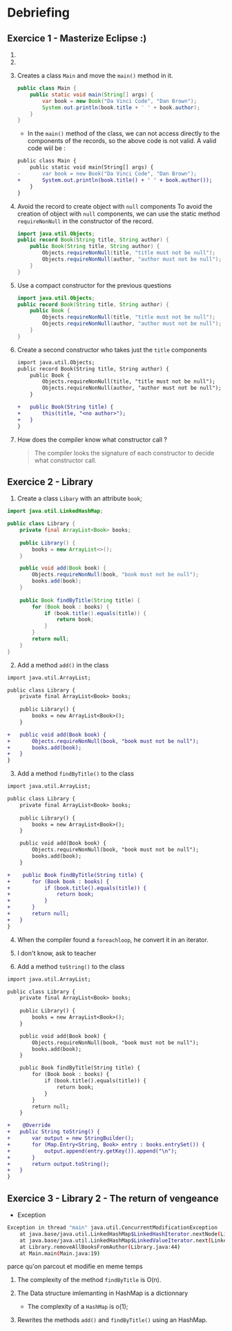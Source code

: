 # Debriefing

## Exercice 1 - Masterize Eclipse :)
1. 

2. 

3. Creates a class `Main` and move the `main()` method in it.
    ```java
    public class Main {
        public static void main(String[] args) {
            var book = new Book("Da Vinci Code", "Dan Brown");
            System.out.println(book.title + ' ' + book.author);
        }
    }
    ```
    - In the `main()` method of the class, we can not access directly to the components of the records, so the above code is not valid. A valid code wiil be :
    ```diff
    public class Main {
        public static void main(String[] args) {
    -       var book = new Book("Da Vinci Code", "Dan Brown");
    +       System.out.println(book.title() + ' ' + book.author());
        }
    }
    ```

4. Avoid the record to create object with `null` components
    To avoid the creation of object with `null` components, we can use the static method `requireNonNull` in the constructor of the record.
    ```java
    import java.util.Objects;
    public record Book(String title, String author) {
        public Book(String title, String author) {
            Objects.requireNonNull(title, "title must not be null");
            Objects.requireNonNull(author, "author must not be null");
        }
    }
    ```

5. Use a compact constructor for the previous questions
    ```java
    import java.util.Objects;
    public record Book(String title, String author) {
        public Book {
            Objects.requireNonNull(title, "title must not be null");
            Objects.requireNonNull(author, "author must not be null");
        }
    }
    ```

6. Create a second constructor who takes just the `title` components
    ```diff
    import java.util.Objects;
    public record Book(String title, String author) {
        public Book {
            Objects.requireNonNull(title, "title must not be null");
            Objects.requireNonNull(author, "author must not be null");
        }

    +   public Book(String title) {
    +       this(title, "<no author>");
    +   }
    }
    ```

7. How does the compiler know what constructor call ?
    > The compiler looks the signature of each constructor to decide what constructor call.


## Exercice 2 - Library
1. Create a class `Libary` with an attribute `book`;
```java
import java.util.LinkedHashMap;

public class Library {
	private final ArrayList<Book> books;
	
	public Library() {
		books = new ArrayList<>();
	}

	public void add(Book book) {
		Objects.requireNonNull(book, "book must not be null");
		books.add(book);
	}
	
	public Book findByTitle(String title) {
		for (Book book : books) {
			if (book.title().equals(title)) {
				return book;
			}
		}
		return null;
	}
}
```

2. Add a method `add()` in the class
```diff
import java.util.ArrayList;

public class Library {
	private final ArrayList<Book> books;
	
	public Library() {
		books = new ArrayList<Book>();
	}

+	public void add(Book book) {
+		Objects.requireNonNull(book, "book must not be null");
+		books.add(book);
+	}
}
```
    
3. Add a method `findByTitle()` to the class
```diff
import java.util.ArrayList;

public class Library {
	private final ArrayList<Book> books;
	
	public Library() {
		books = new ArrayList<Book>();
	}

	public void add(Book book) {
		Objects.requireNonNull(book, "book must not be null");
		books.add(book);
	}

+    public Book findByTitle(String title) {
+		for (Book book : books) {
+			if (book.title().equals(title)) {
+				return book;
+			}
+		}
+		return null;
+	}
}
```

4. When the compiler found a `foreachloop`, he convert it in an iterator.


5. I don't know, ask to teacher

6. Add a method `toString()` to the class
```diff
import java.util.ArrayList;

public class Library {
	private final ArrayList<Book> books;
	
	public Library() {
		books = new ArrayList<Book>();
	}

	public void add(Book book) {
		Objects.requireNonNull(book, "book must not be null");
		books.add(book);
	}

    public Book findByTitle(String title) {
		for (Book book : books) {
			if (book.title().equals(title)) {
				return book;
			}
		}
		return null;
	}

+    @Override
+	public String toString() {
+		var output = new StringBuilder();
+		for (Map.Entry<String, Book> entry : books.entrySet()) {
+			output.append(entry.getKey()).append("\n");
+		}
+		return output.toString();
+	}
}
```

## Exercice 3 - Library 2 - The return of vengeance
- Exception 
```sh
Exception in thread "main" java.util.ConcurrentModificationException
	at java.base/java.util.LinkedHashMap$LinkedHashIterator.nextNode(LinkedHashMap.java:756)
	at java.base/java.util.LinkedHashMap$LinkedValueIterator.next(LinkedHashMap.java:783)
	at Library.removeAllBooksFromAuthor(Library.java:44)
	at Main.main(Main.java:19)

```
parce qu'on parcout et modifie en meme temps

1. The complexity of the method `findByTitle` is O(n).

2. The Data structure imlemanting in HashMap is a dictionnary
    - The complexity of a `HashMap` is o(1);

3. Rewrites the methods `add()` and `findByTitle()` using an HashMap.
    ```java
    
    ```